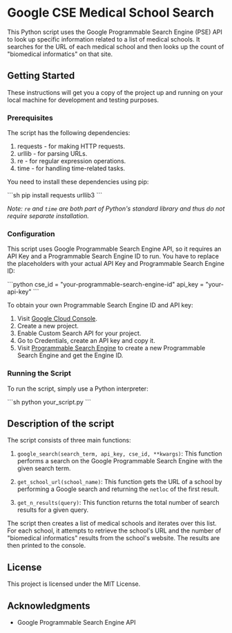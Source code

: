 # Google CSE Medical School Search 

This Python script uses the Google Programmable Search Engine (PSE) API to look up specific information related to a list of medical schools. It searches for the URL of each medical school and then looks up the count of "biomedical informatics" on that site.

## Getting Started

These instructions will get you a copy of the project up and running on your local machine for development and testing purposes.

### Prerequisites

The script has the following dependencies:

1. requests - for making HTTP requests.
2. urllib - for parsing URLs.
3. re - for regular expression operations.
4. time - for handling time-related tasks.

You need to install these dependencies using pip:

\```sh
pip install requests urllib3
\```

*Note: `re` and `time` are both part of Python's standard library and thus do not require separate installation.*

### Configuration

This script uses Google Programmable Search Engine API, so it requires an API Key and a Programmable Search Engine ID to run. You have to replace the placeholders with your actual API Key and Programmable Search Engine ID:

\```python
cse_id = "your-programmable-search-engine-id"
api_key = "your-api-key"
\```

To obtain your own Programmable Search Engine ID and API key:

1. Visit [Google Cloud Console](https://cloud.google.com/console).
2. Create a new project.
3. Enable Custom Search API for your project.
4. Go to Credentials, create an API key and copy it.
5. Visit [Programmable Search Engine](https://programmablesearchengine.google.com/about/) to create a new Programmable Search Engine and get the Engine ID.

### Running the Script

To run the script, simply use a Python interpreter:

\```sh
python your_script.py
\```

## Description of the script

The script consists of three main functions:

1. `google_search(search_term, api_key, cse_id, **kwargs)`: This function performs a search on the Google Programmable Search Engine with the given search term.

2. `get_school_url(school_name)`: This function gets the URL of a school by performing a Google search and returning the `netloc` of the first result.

3. `get_n_results(query)`: This function returns the total number of search results for a given query.

The script then creates a list of medical schools and iterates over this list. For each school, it attempts to retrieve the school's URL and the number of "biomedical informatics" results from the school's website. The results are then printed to the console.

## License

This project is licensed under the MIT License.

## Acknowledgments

* Google Programmable Search Engine API
